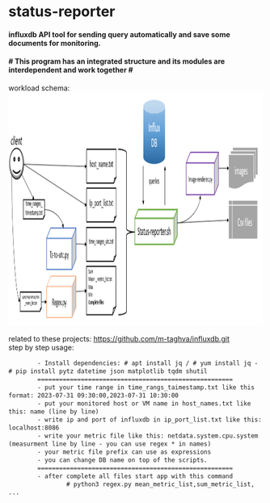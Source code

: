 # status-reporter
<h4>influxdb API tool for sending query automatically and save some documents for monitoring.</h4>
<h4># This program has an integrated structure and its modules are interdependent and work together #</h4>
workload schema:
<img src="status-reporter.png" width="1271" height="463"/>

related to these projects: https://github.com/m-taghva/influxdb.git
<br>step by step usage:</br>
   
            - Install dependencies: # apt install jq / # yum install jq - # pip install pytz datetime json matplotlib tqdm shutil
            ======================================================
            - put your time range in time_rangs_taimestamp.txt like this format: 2023-07-31 09:30:00,2023-07-31 10:30:00
            - put your monitored host or VM name in host_names.txt like this: name (line by line)
            - write ip and port of influxdb in ip_port_list.txt like this: localhost:8086
            - write your metric file like this: netdata.system.cpu.system (measurment line by line - you can use regex * in names)
            - your metric file prefix can use as expressions
            - you can change DB name on top of the scripts.
            ======================================================
            - after complete all files start app with this command
                    # python3 regex.py mean_metric_list,sum_metric_list, ... 
      
